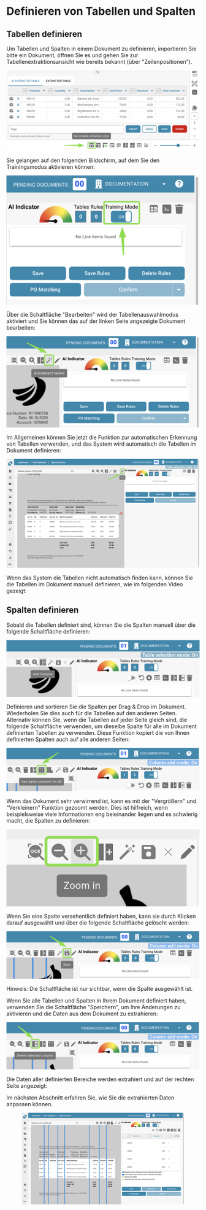 # Definieren von Tabellen und Spalten

## Tabellen definieren

Um Tabellen und Spalten in einem Dokument zu definieren, importieren Sie bitte ein Dokument, öffnen Sie es und gehen Sie zur Tabellenextraktionsansicht wie bereits bekannt (über "Zeilenpositionen").

![](https://raw.githubusercontent.com/Fellow-Consulting-AG/docbits/refs/heads/main/readme/.gitbook/assets/define_tables_and_columns_1.png)

Sie gelangen auf den folgenden Bildschirm, auf dem Sie den Trainingsmodus aktivieren können:

![](https://raw.githubusercontent.com/Fellow-Consulting-AG/docbits/refs/heads/main/readme/.gitbook/assets/define_tables_and_columns_2.png)

Über die Schaltfläche "Bearbeiten" wird der Tabellenauswahlmodus aktiviert und Sie können das auf der linken Seite angezeigte Dokument bearbeiten:

![](https://raw.githubusercontent.com/Fellow-Consulting-AG/docbits/refs/heads/main/readme/.gitbook/assets/define_tables_and_columns_3.png)

Im Allgemeinen können Sie jetzt die Funktion zur automatischen Erkennung von Tabellen verwenden, und das System wird automatisch die Tabellen im Dokument definieren:

![](https://raw.githubusercontent.com/Fellow-Consulting-AG/docbits/refs/heads/main/readme/.gitbook/assets/define_tables_and_columns_4.png)

Wenn das System die Tabellen nicht automatisch finden kann, können Sie die Tabellen im Dokument manuell definieren, wie im folgenden Video gezeigt:

## Spalten definieren

Sobald die Tabellen definiert sind, können Sie die Spalten manuell über die folgende Schaltfläche definieren:

![](https://raw.githubusercontent.com/Fellow-Consulting-AG/docbits/refs/heads/main/readme/.gitbook/assets/define_tables_and_columns_5.png)

Definieren und sortieren Sie die Spalten per Drag & Drop im Dokument. Wiederholen Sie dies auch für die Tabellen auf den anderen Seiten. Alternativ können Sie, wenn die Tabellen auf jeder Seite gleich sind, die folgende Schaltfläche verwenden, um dieselbe Spalte für alle im Dokument definierten Tabellen zu verwenden. Diese Funktion kopiert die von Ihnen definierten Spalten auch auf alle anderen Seiten:

![](https://raw.githubusercontent.com/Fellow-Consulting-AG/docbits/refs/heads/main/readme/.gitbook/assets/define_tables_and_columns_6.png)

Wenn das Dokument sehr verwirrend ist, kann es mit der "Vergrößern" und "Verkleinern" Funktion gezoomt werden. Dies ist hilfreich, wenn beispielsweise viele Informationen eng beieinander liegen und es schwierig macht, die Spalten zu definieren:

![](https://raw.githubusercontent.com/Fellow-Consulting-AG/docbits/refs/heads/main/readme/.gitbook/assets/define_tables_and_columns_7.png)

Wenn Sie eine Spalte versehentlich definiert haben, kann sie durch Klicken darauf ausgewählt und über die folgende Schaltfläche gelöscht werden:

![](https://raw.githubusercontent.com/Fellow-Consulting-AG/docbits/refs/heads/main/readme/.gitbook/assets/define_tables_and_columns_8.png)

Hinweis: Die Schaltfläche ist nur sichtbar, wenn die Spalte ausgewählt ist.

Wenn Sie alle Tabellen und Spalten in Ihrem Dokument definiert haben, verwenden Sie die Schaltfläche "Speichern", um Ihre Änderungen zu aktivieren und die Daten aus dem Dokument zu extrahieren:

![](https://raw.githubusercontent.com/Fellow-Consulting-AG/docbits/refs/heads/main/readme/.gitbook/assets/define_tables_and_columns_9.png)

Die Daten aller definierten Bereiche werden extrahiert und auf der rechten Seite angezeigt:

&#x20;Im nächsten Abschnitt erfahren Sie, wie Sie die extrahierten Daten anpassen können.

<figure><img src="https://raw.githubusercontent.com/Fellow-Consulting-AG/docbits/refs/heads/main/readme/.gitbook/assets/define_tables_and_columns_10.png" alt="" width="563"><figcaption></figcaption></figure>
